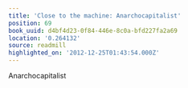 ```yaml
---
title: 'Close to the machine: Anarchocapitalist'
position: 69
book_uuid: d4bf4d23-0f84-446e-8c0a-bfd227fa2a69
location: '0.264132'
source: readmill
highlighted_on: '2012-12-25T01:43:54.000Z'
---
```


Anarchocapitalist